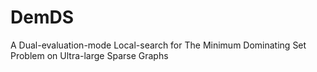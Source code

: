 # DemDS
 A Dual-evaluation-mode Local-search for The Minimum Dominating Set Problem on Ultra-large Sparse Graphs
